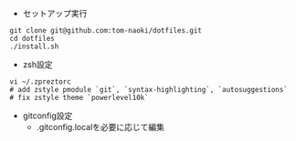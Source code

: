 
- セットアップ実行
```
git clone git@github.com:tom-naoki/dotfiles.git
cd dotfiles
./install.sh
```

- zsh設定
```
vi ~/.zpreztorc
# add zstyle pmodule `git`, `syntax-highlighting`, `autosuggestions`
# fix zstyle theme `powerlevel10k`
```

- gitconfig設定
  - .gitconfig.localを必要に応じて編集
